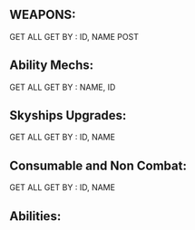 ## WEAPONS:
GET ALL
GET BY : ID, NAME
POST

## Ability Mechs:
GET ALL
GET BY : NAME, ID

## Skyships Upgrades:
GET ALL
GET BY : ID, NAME

## Consumable and Non Combat:
GET ALL
GET BY : ID, NAME

## Abilities:

